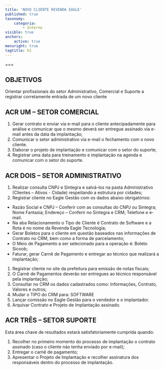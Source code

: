 ```yaml
---
title: 'NOVO CLIENTE REVENDA EAGLE'
published: true
taxonomy:
    categoria:
        - Interno
visible: true
anchors:
    active: true
menuright: true
tagtitle: h2
---
```


===

## OBJETIVOS
Orientar profissionais do setor Administrativo, Comercial e Suporte a registrar corretamente entrada de um novo cliente

## ACR UM – SETOR COMERCIAL
1. Gerar contrato e enviar via e-mail para o cliente antecipadamente para análise e comunicar que o mesmo deverá ser entregue assinado via e-mail antes da data da implantação;
1. Comunicar o setor administrativo via e-mail o fechamento com o novo cliente.
1. Elaborar o projeto de implantação e comunicar com o setor do suporte;
1. Registrar uma data para treinamento e implantação na agenda e comunicar com o setor do suporte.

## ACR DOIS – SETOR ADMINISTRATIVO
1. Realizar consulta CNPJ e Sintegra e salvá-los na pasta Administrativo (Clientes – Ativos - Cidade) respeitando a estrutura por cidades;
1. Registrar cliente no Eagle Gestão com os dados abaixo obrigatórios:
- Razão Social e CNPJ – Conferir com as consultas do CNPJ ou Sintegra; Nome Fantasia; Endereço – Conferir no Sintegra e CRM; Telefone e e-mail.
- Na aba Relacionamento o Tipo de Cliente é Contrato de Software e a Rota é no nome da Revenda Eagle Tecnologia;
- Gerar Boletos para o cliente em questão baseados nas informações de Contrato no CRM, bem como a forma de parcelamento;
- O Meio de Pagamento a ser selecionado para a operação é: Boleto Sicoob;
- Faturar, gerar Carnê de Pagamento e entregar ao técnico que realizará a implantação;
1. Registrar cliente no site da prefeitura para emissão de notas fiscais; 
1. O Carnê de Pagamentos deverão ser entregues ao técnico responsável pela implantação; 
1. Consultar no CRM os dados cadastrados como: Informações, Contrato, Valores e outros;
1. Mudar o TIPO do CRM para: SOFTWARE
1. Lançar comissão no Eagle Gestão para o vendedor e o implantador.
1. Arquivar Contrato e Projeto de Implantação assinado.

## ACR TRÊS – SETOR SUPORTE
Esta área chave de resultados estará satisfatoriamente cumprida quando:
1. Recolher no primeiro momento do processo de implantação o contrato assinado (caso o cliente não tenha enviado por e-mail);
1. Entregar o carnê de pagamento;
1. Apresentar o Projeto de Implantação e recolher assinatura dos responsáveis dentro do processo de implantação.